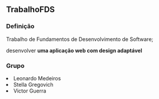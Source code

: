 <h2>TrabalhoFDS</h2>
<h3>Definição</h3>
Trabalho de Fundamentos de Desenvolvimento de Software;
<p>desenvolver <strong>uma aplicação web com design adaptável</strong></p>
<h3>Grupo</h3>
<li>Leonardo Medeiros</li>
<li>Stella Gregovich</li>
<li>Victor Guerra</li>
